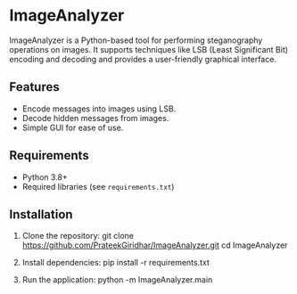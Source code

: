 # ImageAnalyzer

ImageAnalyzer is a Python-based tool for performing steganography operations on images. It supports techniques like LSB (Least Significant Bit) encoding and decoding and provides a user-friendly graphical interface.

## Features
- Encode messages into images using LSB.
- Decode hidden messages from images.
- Simple GUI for ease of use.

## Requirements
- Python 3.8+
- Required libraries (see `requirements.txt`)

## Installation
1. Clone the repository:
   git clone https://github.com/PrateekGiridhar/ImageAnalyzer.git
   cd ImageAnalyzer

2. Install dependencies:
    pip install -r requirements.txt

3. Run the application:
    python -m ImageAnalyzer.main
